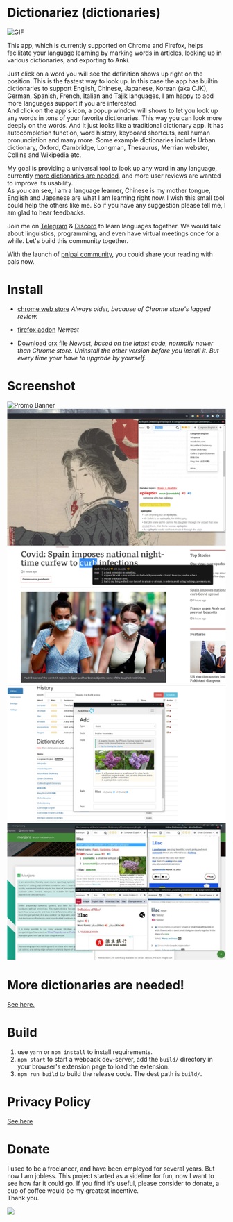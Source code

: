 # Dictionariez (dictionaries)

![GIF](readme_images/optimized.gif)

This app, which is currently supported on Chrome and Firefox, helps facilitate your language learning by marking words in articles, looking up in various dictionaries, and exporting to Anki. 

Just click on a word you will see the definition shows up right on the position. This is the fastest way to look up. In this case the app has builtin dictionaries to support English, Chinese, Japanese, Korean (aka CJK), German, Spanish, French, Italian and Tajik languages, I am happy to add more languages support if you are interested.    
And click on the app's icon, a popup window will shows to let you look up any words in tons of your favorite dictionaries. This way you can look more deeply on the words. And it just looks like a traditional dictionary app. It has autocompletion function, word history, keyboard shortcuts, real human pronunciation and many more. Some example dictionaries include Urban dictionary, Oxford, Cambridge, Longman, Thesaurus, Merrian webster, Collins and Wikipedia etc.   

My goal is providing a universal tool to look up any word in any language, currently [more dictionaries are needed](more-dicts.md), and more user reviews are wanted to improve its usability.  
As you can see, I am a language learner, Chinese is my mother tongue, English and Japanese are what I am learning right now. I wish this small tool could help the others like me. So if you have any suggestion please tell me, I am glad to hear feedbacks.  

Join me on [Telegram](https://t.me/worldlanguagelearner) & [Discord](https://discord.gg/sazRac4kSa) to learn languages together. We would talk about linguistics, programming, and even have virtual meetings once for a while. Let's build this community together.

With the launch of [pnlpal community](https://pnlpal.dev/topic/2/), you could share your reading with pals now.  

# Install

- [chrome web store](https://chrome.google.com/webstore/detail/dictionaries/diojcfpekhhnndfmggknljpnfpcccbhc) *Always older, because of Chrome store's lagged review.*

- [firefox addon](https://addons.mozilla.org/en-US/firefox/addon/dictionaries/) *Newest*

- [Download crx file](build.crx) *Newest, based on the latest code, normally newer than Chrome store. Uninstall the other version before you install it. But every time your have to upgrade by yourself.*

# Screenshot
![Promo Banner](https://github.com/pnlpal/dictionaries/raw/master/readme_images/all-in-one.jpg)
![Alt text](readme_images/s1-final.jpg)
![Alt text](readme_images/english.jpg)
![Alt text](readme_images/s5-final.jpg)
![Alt text](readme_images/s6.jpg)

# More dictionaries are needed!  

[See here.](more-dicts.md) 

# Build

1. use `yarn` or `npm install` to install requirements.
2. `npm start` to start a webpack dev-server, add the `build/` directory in your browser's extension page to load the extension.
3. `npm run build` to build the release code. The dest path is `build/`.

# Privacy Policy

[See here](privacy.md)

# Donate 
I used to be a freelancer, and have been employed for several years. But now I am jobless. This project started as a sideline for fun, now I want to see how far it could go. If you find it's useful, please consider to donate, a cup of coffee would be my greatest incentive.  
Thank you.

[![](https://www.paypalobjects.com/en_US/i/btn/btn_donate_SM.gif)](https://paypal.me/RevirYoung?locale.x=en_US)